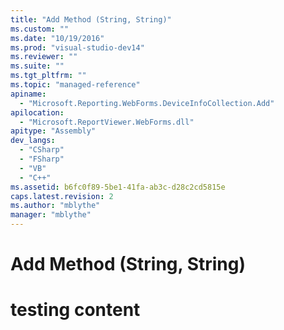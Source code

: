 ```yaml
---
title: "Add Method (String, String)"
ms.custom: ""
ms.date: "10/19/2016"
ms.prod: "visual-studio-dev14"
ms.reviewer: ""
ms.suite: ""
ms.tgt_pltfrm: ""
ms.topic: "managed-reference"
apiname: 
  - "Microsoft.Reporting.WebForms.DeviceInfoCollection.Add"
apilocation: 
  - "Microsoft.ReportViewer.WebForms.dll"
apitype: "Assembly"
dev_langs: 
  - "CSharp"
  - "FSharp"
  - "VB"
  - "C++"
ms.assetid: b6fc0f89-5be1-41fa-ab3c-d28c2cd5815e
caps.latest.revision: 2
ms.author: "mblythe"
manager: "mblythe"
---
```

# Add Method (String, String)
# testing content